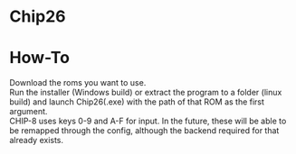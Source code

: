 # Chip26

# How-To <br/>
Download the roms you want to use. <br/>
Run the installer (Windows build) or extract the program to a folder (linux build) and launch Chip26(.exe) with the path of that ROM as the first argument. <br/>
CHIP-8 uses keys 0-9 and A-F for input. In the future, these will be able to be remapped through the config, although the backend required for that already exists.
